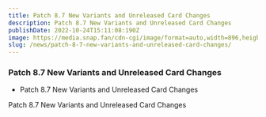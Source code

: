 ```yaml
---
title: Patch 8.7 New Variants and Unreleased Card Changes
description: Patch 8.7 New Variants and Unreleased Card Changes
publishDate: 2022-10-24T15:11:08:190Z
image: https://media.snap.fan/cdn-cgi/image/format=auto,width=896,height=504,quality=80,fit=cover,gravity=top/news/original_images/2022-11-08-patch-8-7-variants_copy.webp
slug: /news/patch-8-7-new-variants-and-unreleased-card-changes/
---
```


### Patch 8.7 New Variants and Unreleased Card Changes

- Patch 8.7 New Variants and Unreleased Card Changes

Patch 8.7 New Variants and Unreleased Card Changes
